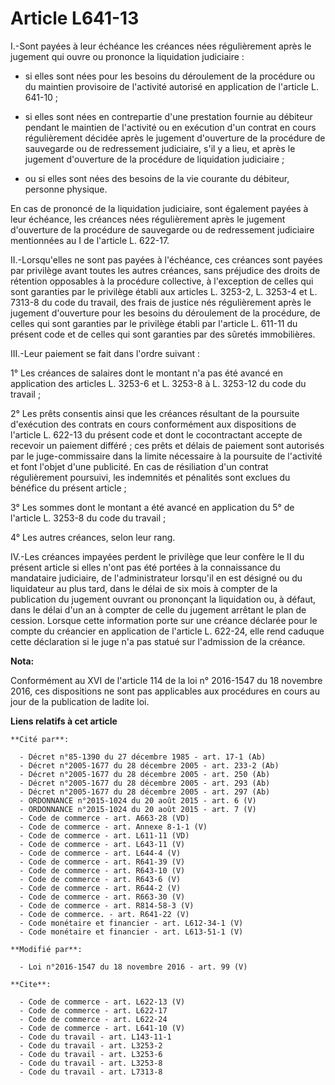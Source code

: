 # Article L641-13

I.-Sont payées à leur échéance les créances nées régulièrement après le jugement qui ouvre ou prononce la liquidation
judiciaire :

- si elles sont nées pour les besoins du déroulement de la procédure ou du maintien provisoire de l'activité autorisé en
application de l'article L. 641-10 ;

- si elles sont nées en contrepartie d'une prestation fournie au débiteur pendant le maintien de l'activité ou en exécution
d'un contrat en cours régulièrement décidée après le jugement d'ouverture de la procédure de sauvegarde ou de redressement
judiciaire, s'il y a lieu, et après le jugement d'ouverture de la procédure de liquidation judiciaire ;

- ou si elles sont nées des besoins de la vie courante du débiteur, personne physique. 

En cas de prononcé de la liquidation judiciaire, sont également payées à leur échéance, les créances nées régulièrement après
le jugement d'ouverture de la procédure de sauvegarde ou de redressement judiciaire mentionnées au I de l'article L. 622-17. 

II.-Lorsqu'elles ne sont pas payées à l'échéance, ces créances sont payées par privilège avant toutes les autres créances,
sans préjudice des droits de rétention opposables à la procédure collective, à l'exception de celles qui sont garanties par
le privilège établi aux articles L. 3253-2, L. 3253-4 et L. 7313-8 du code du travail, des frais de justice nés régulièrement
après le jugement d'ouverture pour les besoins du déroulement de la procédure, de celles qui sont garanties par le privilège
établi par l'article L. 611-11 du présent code et de celles qui sont garanties par des sûretés immobilières. 

III.-Leur paiement se fait dans l'ordre suivant : 

1° Les créances de salaires dont le montant n'a pas été avancé en application des articles L. 3253-6 et L. 3253-8 à L.
3253-12 du code du travail ; 

2° Les prêts consentis ainsi que les créances résultant de la poursuite d'exécution des contrats en cours conformément aux
dispositions de l'article L. 622-13 du présent code et dont le cocontractant accepte de recevoir un paiement différé ; ces
prêts et délais de paiement sont autorisés par le juge-commissaire dans la limite nécessaire à la poursuite de l'activité et
font l'objet d'une publicité. En cas de résiliation d'un contrat régulièrement poursuivi, les indemnités et pénalités sont
exclues du bénéfice du présent article ; 

3° Les sommes dont le montant a été avancé en application du 5° de l'article L. 3253-8 du code du travail ; 

4° Les autres créances, selon leur rang. 

IV.-Les créances impayées perdent le privilège que leur confère le II du présent article si elles n'ont pas été portées à la
connaissance du mandataire judiciaire, de l'administrateur lorsqu'il en est désigné ou du liquidateur au plus tard, dans le
délai de six mois à compter de la publication du jugement ouvrant ou prononçant la liquidation ou, à défaut, dans le délai
d'un an à compter de celle du jugement arrêtant le plan de cession. Lorsque cette information porte sur une créance déclarée
pour le compte du créancier en application de l'article L. 622-24, elle rend caduque cette déclaration si le juge n'a pas
statué sur l'admission de la créance.

**Nota:**

Conformément au XVI de l'article 114 de la loi n° 2016-1547 du 18 novembre 2016, ces dispositions ne sont pas applicables aux
procédures en cours au jour de la publication de ladite loi.

**Liens relatifs à cet article**

	**Cité par**:

	  - Décret n°85-1390 du 27 décembre 1985 - art. 17-1 (Ab)
	  - Décret n°2005-1677 du 28 décembre 2005 - art. 233-2 (Ab)
	  - Décret n°2005-1677 du 28 décembre 2005 - art. 250 (Ab)
	  - Décret n°2005-1677 du 28 décembre 2005 - art. 293 (Ab)
	  - Décret n°2005-1677 du 28 décembre 2005 - art. 297 (Ab)
	  - ORDONNANCE n°2015-1024 du 20 août 2015 - art. 6 (V)
	  - ORDONNANCE n°2015-1024 du 20 août 2015 - art. 7 (V)
	  - Code de commerce - art. A663-28 (VD)
	  - Code de commerce - art. Annexe 8-1-1 (V)
	  - Code de commerce - art. L611-11 (VD)
	  - Code de commerce - art. L643-11 (V)
	  - Code de commerce - art. L644-4 (V)
	  - Code de commerce - art. R641-39 (V)
	  - Code de commerce - art. R643-10 (V)
	  - Code de commerce - art. R643-6 (V)
	  - Code de commerce - art. R644-2 (V)
	  - Code de commerce - art. R663-30 (V)
	  - Code de commerce - art. R814-58-3 (V)
	  - Code de commerce. - art. R641-22 (V)
	  - Code monétaire et financier - art. L612-34-1 (V)
	  - Code monétaire et financier - art. L613-51-1 (V)

	**Modifié par**:

	  - Loi n°2016-1547 du 18 novembre 2016 - art. 99 (V)

	**Cite**:

	  - Code de commerce - art. L622-13 (V)
	  - Code de commerce - art. L622-17
	  - Code de commerce - art. L622-24
	  - Code de commerce - art. L641-10 (V)
	  - Code du travail - art. L143-11-1
	  - Code du travail - art. L3253-2
	  - Code du travail - art. L3253-6
	  - Code du travail - art. L3253-8
	  - Code du travail - art. L7313-8
